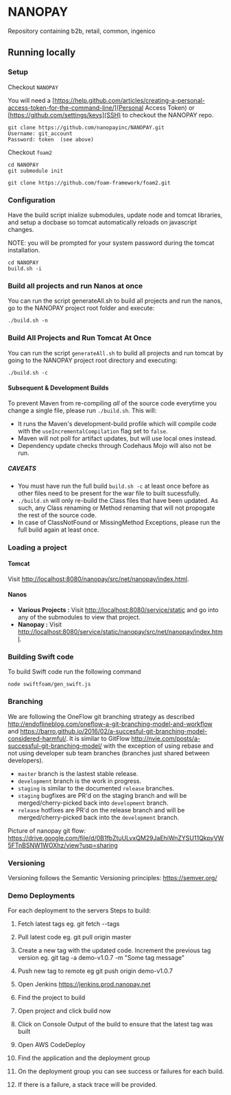 # NANOPAY
Repository containing b2b, retail, common, ingenico

## Running locally

### Setup
Checkout `NANOPAY`

You will need a [https://help.github.com/articles/creating-a-personal-access-token-for-the-command-line/](Personal Access Token) or [https://github.com/settings/keys](SSH) to checkout the NANOPAY repo.

```
git clone https://github.com/nanopayinc/NANOPAY.git
Username: git_account
Password: token  (see above)
```

Checkout `foam2`
```
cd NANOPAY
git submodule init

git clone https://github.com/foam-framework/foam2.git
```

### Configuration

Have the build script inialize submodules, update node and tomcat libraries, and setup a docbase so tomcat automatically reloads on javascript changes.

NOTE: you will be prompted for your system password during the tomcat installation.

```
cd NANOPAY
build.sh -i
```

### Build all projects and run Nanos at once
You can run the script generateAll.sh to build all projects and run the nanos, go to the NANOPAY project root folder and execute:

`./build.sh -n`

### Build All Projects and Run Tomcat At Once
You can run the script `generateAll.sh` to build all projects and run tomcat by going to the NANOPAY project root directory and executing:

`./build.sh -c`

#### Subsequent & Development Builds
To prevent Maven from re-compiling *all* of the source code everytime you change a single file, please run `./build.sh`. This will:
- It runs the Maven's development-build profile which will compile code with the `useIncrementalCompilation` flag set to `false`.
- Maven will not poll for artifact updates, but will use local ones instead.
- Dependency update checks through Codehaus Mojo will also not be run.

##### CAVEATS
- You must have run the full build `build.sh -c` at least once before as other files need to be present for the war file to built sucessfully.
- `./build.sh` will only re-build the Class files that have been updated. As such, any Class renaming or Method renaming that will not propogate the rest of the source code.
- In case of ClassNotFound or MissingMethod Exceptions, please run the full build again at least once.

### Loading a project

#### Tomcat
Visit [http://localhost:8080/nanopay/src/net/nanopay/index.html](http://localhost:8080/service/static).

#### Nanos
- **Various Projects :** Visit [http://localhost:8080/service/static](http://localhost:8080/service/static) and go into any of the submodules to view that project.
- **Nanopay :** Visit [http://localhost:8080/service/static/nanopay/src/net/nanopay/index.html](http://localhost:8080/service/static/nanopay/src/net/nanopay/index.html).

### Building Swift code

To build Swift code run the following command

`node swiftfoam/gen_swift.js`

### Branching
We are following the OneFlow git branching strategy as described http://endoflineblog.com/oneflow-a-git-branching-model-and-workflow and https://barro.github.io/2016/02/a-succesful-git-branching-model-considered-harmful/.  It is similar to GitFlow http://nvie.com/posts/a-successful-git-branching-model/ with the exception of using rebase and not using developer sub team branches (branches just shared between developers).
* `master` branch is the lastest stable release.
* `development` branch is the work in progress.
* `staging` is similar to the documented `release` branches.
* `staging` bugfixes are PR'd on the staging branch and will be merged/cherry-picked back into `development` branch.
* `release` hotfixes are PR'd on the release branch and will be merged/cherry-picked back into the `development` branch.

Picture of nanopay git flow: https://drive.google.com/file/d/0B1fbZtuULvxQM29JaEhiWnZYSU11QkpyVW5FTnBSNW1WOXhz/view?usp=sharing

### Versioning
Versioning follows the Semantic Versioning principles: https://semver.org/

### Demo Deployments
For each deployment to the servers
Steps to build:
1. Fetch latest tags
   eg. git fetch --tags

3. Pull latest code
   eg. git pull origin master

4. Create a new tag with the updated code. Increment the previous tag version
   eg. git tag -a demo-v1.0.7 -m "Some tag message"

5. Push new tag to remote
  eg git push origin demo-v1.0.7

6. Open Jenkins https://jenkins.prod.nanopay.net

7. Find the project to build

8. Open project and click build now

9. Click on Console Output of the build to ensure that the latest tag was built

10. Open AWS CodeDeploy

11. Find the application and the deployment group

12. On the deployment group you can see success or failures for each build.

13. If there is a failure, a stack trace will be provided.
